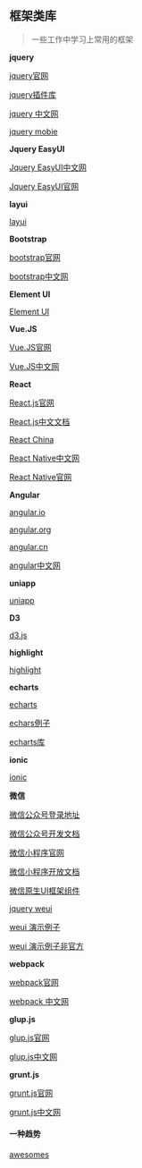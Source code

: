 ## 框架类库

> 一些工作中学习上常用的框架

**jquery**

[jquery官网](http://jquery.com/)

[jquery插件库](https://www.jq22.com/)

[jquery 中文网](https://www.jquery123.com/)

[jquery mobie](http://jquerymobile.com/)

**Jquery  EasyUI**

[Jquery EasyUI中文网](http://www.jeasyui.net/)

[Jquery EasyUI官网](http://www.jeasyui.com/)

**layui**

[layui](https://www.layui.com/)

**Bootstrap**

[bootstrap官网](https://getbootstrap.com/)

[bootstrap中文网](http://www.bootcss.com/)

**Element UI**

[Element UI](https://element.eleme.cn/#/zh-CN)

**Vue.JS**

[Vue.JS官网](https://vuejs.org/)

[Vue.JS中文网](https://cn.vuejs.org/)

**React**

[React.js官网](https://reactjs.org/)

[React.js中文文档](https://react.docschina.org/docs/react-api.html)

[React China](http://react-china.org/)

[React Native中文网](https://reactnative.cn/)

[React Native官网](https://facebook.github.io/react-native/)

**Angular**

[angular.io](https://angular.io/)

[angular.org](https://angularjs.org/)

[angular.cn](https://www.angular.cn/)

[angular中文网](https://www.angularjs.net.cn/)

**uniapp**

[uniapp](https://uniapp.dcloud.io/)

**D3**

[d3.js](https://d3js.org/)

**highlight**

[highlight](https://www.highlight.net/)

**echarts**

[echarts](https://echarts.baidu.com/)

[echars例子](https://echarts.baidu.com/echarts2/doc/example.html)

[echarts库](https://gallery.echartsjs.com/explore.html#sort=rank~timeframe=all~author=all)

**ionic**

[ionic](https://ionicframework.com/)

**微信**

[微信公众号登录地址](https://mp.weixin.qq.com/)

[微信公众号开发文档](https://mp.weixin.qq.com/wiki?t=resource/res_main&id=mp1445241432)

[微信小程序官网](https://mp.weixin.qq.com/cgi-bin/wx)

[微信小程序开放文档](https://developers.weixin.qq.com/miniprogram/dev/api/)

[微信原生UI框架组件](https://weui.io/)

[jquery weui](http://jqweui.com/)

[weui 演示例子](http://weui.shanliwawa.top/)

[weui 演示例子非官方](https://weui.io/example/#/)

**webpack**

[webpack官网](https://webpack.github.io/)

[webpack 中文网](https://www.webpackjs.com/)


**glup.js**

[glup.js官网](https://gulpjs.com/)

[glup.js中文网](https://www.gulpjs.com.cn/)

**grunt.js**

[grunt.js官网](https://gruntjs.com/)

[grunt.js中文网](https://www.gruntjs.net/)

#### 一种趋势

[awesomes](https://www.awesomes.cn/)
